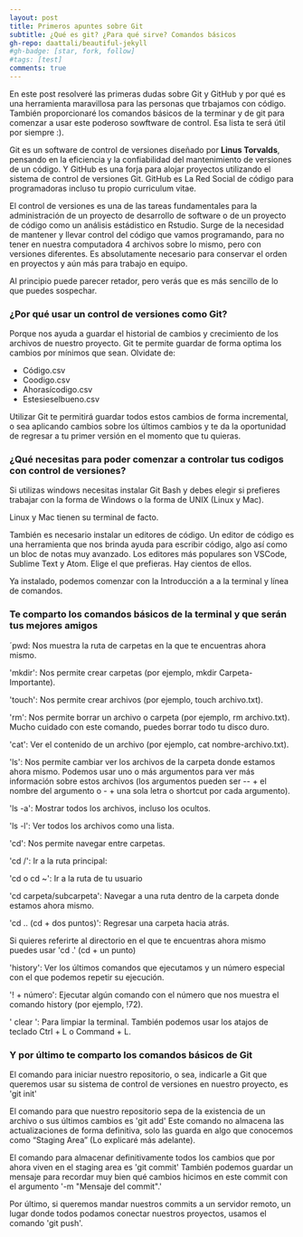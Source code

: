 ```yaml
---
layout: post
title: Primeros apuntes sobre Git
subtitle: ¿Qué es git? ¿Para qué sirve? Comandos básicos
gh-repo: daattali/beautiful-jekyll
#gh-badge: [star, fork, follow]
#tags: [test]
comments: true
---
```

En este post resolveré las primeras dudas sobre Git y GitHub y por qué es una herramienta maravillosa para las personas que trbajamos con código. También proporcionaré los comandos básicos de la terminar y de git para comenzar a usar este poderoso sowftware de control. Esa lista te será útil por siempre :).

Git es un software de control de versiones diseñado por **Linus Torvalds**, pensando en la eficiencia y la confiabilidad del mantenimiento de versiones de un código. Y GitHub es una forja para alojar proyectos utilizando el sistema de control de versiones Git. GitHub es La Red Social de código para programadoras incluso tu propio curriculum vitae. 

El control de versiones es una de las tareas fundamentales para la administración de un proyecto de desarrollo de software o de un proyecto de código como un análisis estádistico en Rstudio. Surge de la necesidad de mantener y llevar control del código que vamos programando, para no tener en nuestra computadora 4 archivos sobre lo mismo, pero con versiones diferentes. Es absolutamente necesario para conservar el orden en proyectos y aún más para trabajo en equipo. 

Al principio puede parecer retador, pero verás que es más sencillo de lo que puedes sospechar.

### ¿Por qué usar un control de versiones como Git? ###
Porque nos ayuda a guardar el historial de cambios y crecimiento de los archivos de nuestro proyecto. Git te permite guardar de forma optima los cambios por mínimos que sean. Olvidate de:

- Código.csv
- Coodigo.csv
- Ahorasícodigo.csv
- Estesieselbueno.csv

Utilizar Git te permitirá guardar todos estos cambios de forma incremental, o sea aplicando cambios sobre los últimos cambios y te da la oportunidad de regresar a tu primer versión en el momento que tu quieras.

### ¿Qué necesitas para poder comenzar a controlar tus codigos con control de versiones? ###

Si utilizas windows necesitas instalar Git Bash y debes elegir si prefieres trabajar con la forma de Windows o la forma de UNIX (Linux y Mac).

Linux y Mac tienen su terminal de facto.

También es necesario instalar un editores de código. Un editor de código es una herramienta que nos brinda ayuda para escribir código, algo así como un bloc de notas muy avanzado. Los editores más populares son VSCode, Sublime Text y Atom. Elige el que prefieras. Hay cientos de ellos.

Ya instalado, podemos comenzar con la Introducción a a la terminal y línea de comandos.

### Te comparto los comandos básicos de la terminal y que serán tus mejores amigos ###

´pwd: Nos muestra la ruta de carpetas en la que te encuentras ahora mismo.

'mkdir': Nos permite crear carpetas (por ejemplo, mkdir Carpeta-Importante).

'touch': Nos permite crear archivos (por ejemplo, touch archivo.txt).

'rm': Nos permite borrar un archivo o carpeta (por ejemplo, rm archivo.txt). Mucho cuidado con este comando, puedes borrar todo tu disco duro.

'cat': Ver el contenido de un archivo (por ejemplo, cat nombre-archivo.txt).

'ls': Nos permite cambiar ver los archivos de la carpeta donde estamos ahora mismo. Podemos usar uno o más argumentos para ver más información sobre estos archivos (los argumentos pueden ser -- + el nombre del argumento o - + una sola letra o shortcut por cada argumento).

'ls -a': Mostrar todos los archivos, incluso los ocultos.

'ls -l': Ver todos los archivos como una lista.

'cd': Nos permite navegar entre carpetas.

'cd /': Ir a la ruta principal:

'cd o cd ~': Ir a la ruta de tu usuario

'cd carpeta/subcarpeta': Navegar a una ruta dentro de la carpeta donde estamos ahora mismo.

'cd .. (cd + dos puntos)': Regresar una carpeta hacia atrás.

Si quieres referirte al directorio en el que te encuentras ahora mismo puedes usar 'cd .' (cd + un punto)

'history': Ver los últimos comandos que ejecutamos y un número especial con el que podemos repetir su ejecución.

'! + número': Ejecutar algún comando con el número que nos muestra el comando history (por ejemplo, !72).

' clear ': Para limpiar la terminal. También podemos usar los atajos de teclado Ctrl + L o Command + L.

### Y por último te comparto los comandos básicos de Git ###

El comando para iniciar nuestro repositorio, o sea, indicarle a Git que queremos usar su sistema de control de versiones en nuestro proyecto, es 'git init'

El comando para que nuestro repositorio sepa de la existencia de un archivo o sus últimos cambios es 'git add'
Este comando no almacena las actualizaciones de forma definitiva, solo las guarda en algo que conocemos como “Staging Area” (Lo explicaré más adelante).

El comando para almacenar definitivamente todos los cambios que por ahora viven en el staging area es 'git commit'
También podemos guardar un mensaje para recordar muy bien qué cambios hicimos en este commit con el argumento '-m "Mensaje del commit".'

Por último, si queremos mandar nuestros commits a un servidor remoto, un lugar donde todos podamos conectar nuestros proyectos, usamos el comando 'git push'.
